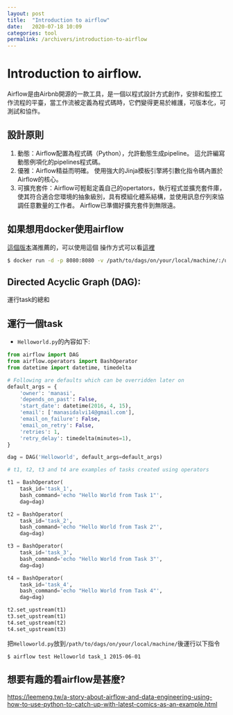 ```yaml
---
layout: post
title:  "Introduction to airflow"
date:   2020-07-18 10:09
categories: tool
permalink: /archivers/introduction-to-airflow
---
```

# Introduction to airflow.

Airflow是由Airbnb開源的一款工具，是一個以程式設計方式創作，安排和監控工作流程的平臺，當工作流被定義為程式碼時，它們變得更易於維護，可版本化，可測試和協作。

## 設計原則

1. 動態：Airflow配置為程式碼（Python），允許動態生成pipeline。 這允許編寫動態例項化的pipelines程式碼。
2. 優雅：Airflow精益而明確。 使用強大的Jinja模板引擎將引數化指令碼內置於Airflow的核心。
3. 可擴充套件：Airflow可輕鬆定義自己的opertators，執行程式並擴充套件庫，使其符合適合您環境的抽象級別，具有模組化體系結構，並使用訊息佇列來協調任意數量的工作者。 Airflow已準備好擴充套件到無限遠。

## 如果想用docker使用airflow
[這個版本](https://github.com/puckel/docker-airflow)滿推薦的，可以使用這個
操作方式可以看[這裡](https://towardsdatascience.com/getting-started-with-airflow-using-docker-cd8b44dbff98)
```bash
$ docker run -d -p 8080:8080 -v /path/to/dags/on/your/local/machine/:/usr/local/airflow/dags puckel/docker-airflow webserver
```

## Directed Acyclic Graph (DAG):
運行task的總和

## 運行一個task
- `Helloworld.py`的內容如下:
```python
from airflow import DAG
from airflow.operators import BashOperator
from datetime import datetime, timedelta

# Following are defaults which can be overridden later on
default_args = {
    'owner': 'manasi',
    'depends_on_past': False,
    'start_date': datetime(2016, 4, 15),
    'email': ['manasidalvi14@gmail.com'],
    'email_on_failure': False,
    'email_on_retry': False,
    'retries': 1,
    'retry_delay': timedelta(minutes=1),
}

dag = DAG('Helloworld', default_args=default_args)

# t1, t2, t3 and t4 are examples of tasks created using operators

t1 = BashOperator(
    task_id='task_1',
    bash_command='echo "Hello World from Task 1"',
    dag=dag)

t2 = BashOperator(
    task_id='task_2',
    bash_command='echo "Hello World from Task 2"',
    dag=dag)

t3 = BashOperator(
    task_id='task_3',
    bash_command='echo "Hello World from Task 3"',
    dag=dag)

t4 = BashOperator(
    task_id='task_4',
    bash_command='echo "Hello World from Task 4"',
    dag=dag)

t2.set_upstream(t1)
t3.set_upstream(t1)
t4.set_upstream(t2)
t4.set_upstream(t3)
```

把`Helloworld.py`放到`/path/to/dags/on/your/local/machine/`後運行以下指令
```
$ airflow test Helloworld task_1 2015-06-01
```

## 想要有趣的看airflow是甚麼?
https://leemeng.tw/a-story-about-airflow-and-data-engineering-using-how-to-use-python-to-catch-up-with-latest-comics-as-an-example.html
